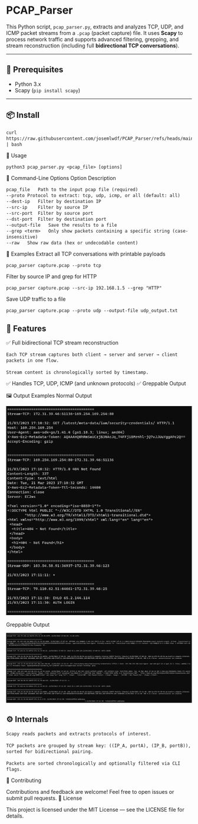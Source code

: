 # PCAP_Parser

This Python script, `pcap_parser.py`, extracts and analyzes TCP, UDP, and ICMP packet streams from a `.pcap` (packet capture) file. It uses **Scapy** to process network traffic and supports advanced filtering, grepping, and stream reconstruction (including full **bidirectional TCP conversations**).

---

## 🧰 Prerequisites

- Python 3.x
- Scapy (`pip install scapy`)

---

## 📦 Install

    curl https://raw.githubusercontent.com/josemlwdf/PCAP_Parser/refs/heads/main/install.sh | bash

🚀 Usage

    python3 pcap_parser.py <pcap_file> [options]

🔧 Command-Line Options
Option	Description

```
pcap_file	Path to the input pcap file (required)
--proto	Protocol to extract: tcp, udp, icmp, or all (default: all)
--dest-ip	Filter by destination IP
--src-ip	Filter by source IP
--src-port	Filter by source port
--dst-port	Filter by destination port
--output-file	Save the results to a file
--grep <term>	Only show packets containing a specific string (case-insensitive)
--raw	Show raw data (hex or undecodable content)
```

📌 Examples
Extract all TCP conversations with printable payloads

    pcap_parser capture.pcap --proto tcp

Filter by source IP and grep for HTTP

    pcap_parser capture.pcap --src-ip 192.168.1.5 --grep "HTTP"

Save UDP traffic to a file

    pcap_parser capture.pcap --proto udp --output-file udp_output.txt

## 🧠 Features

✅ Full bidirectional TCP stream reconstruction

```
Each TCP stream captures both client → server and server → client packets in one flow.

Stream content is chronologically sorted by timestamp.
```

✅ Handles TCP, UDP, ICMP (and unknown protocols)
✅ Greppable Output


🖼️ Output Examples
Normal Output
<p align="left"> <img src="img/normal_output.png"> </p>
Greppable Output
<p align="left"> <img src="img/greppable_output.png"> </p>

## ⚙️ Internals
```
Scapy reads packets and extracts protocols of interest.

TCP packets are grouped by stream key: ((IP_A, portA), (IP_B, portB)), sorted for bidirectional pairing.

Packets are sorted chronologically and optionally filtered via CLI flags.
````

🤝 Contributing

Contributions and feedback are welcome! Feel free to open issues or submit pull requests.
📄 License

This project is licensed under the MIT License — see the LICENSE file for details.
